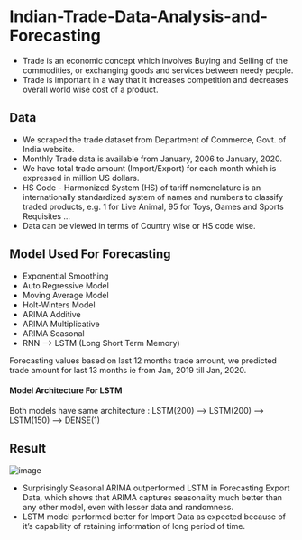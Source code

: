 # Indian-Trade-Data-Analysis-and-Forecasting
* Trade is an economic concept which involves Buying and Selling of the commodities, or exchanging goods and services between needy people. 
* Trade is important in a way that it increases competition and decreases overall world wise cost of a product. 


## Data
* We scraped the trade dataset from Department of Commerce, Govt. of India website. 
* Monthly Trade data is available from January, 2006 to January, 2020. 
* We have total trade amount (Import/Export) for each month which is expressed in million US dollars. 
* HS Code - Harmonized System (HS) of tariff nomenclature is an internationally standardized system of names and numbers to classify traded products, e.g. 1 for Live Animal, 95 for Toys, Games and Sports Requisites …
* Data can be viewed in terms of Country wise or HS code wise.

## Model Used For Forecasting
* Exponential Smoothing
* Auto Regressive Model
* Moving Average Model
* Holt-Winters Model
* ARIMA Additive
* ARIMA Multiplicative
* ARIMA Seasonal
* RNN --> LSTM (Long Short Term Memory)

Forecasting values based on last 12 months trade amount, we predicted trade amount for last 13 months ie from Jan, 2019 till Jan, 2020.
#### Model Architecture For LSTM
Both models have same architecture : LSTM(200) --> LSTM(200) --> LSTM(150) --> DENSE(1)

## Result
![image](https://user-images.githubusercontent.com/34620833/84470802-b7b49a00-aca1-11ea-80df-615a391c68f4.png)
* Surprisingly Seasonal ARIMA outperformed LSTM in Forecasting Export Data, which shows that ARIMA captures seasonality much better than any other model, even with lesser data and randomness.
* LSTM model performed better for Import Data as expected because of it’s capability of retaining information of long period of time.

